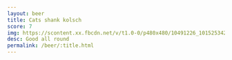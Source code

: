 ```yaml
---
layout: beer
title: Cats shank kolsch
score: 7
img: https://scontent.xx.fbcdn.net/v/t1.0-0/p480x480/10491226_10152534290818745_8400776013361245843_n.jpg?oh=3de5544431c2151e3a93f0be2dd61b7f&oe=58CC661F
desc: Good all round
permalink: /beer/:title.html
---
```

